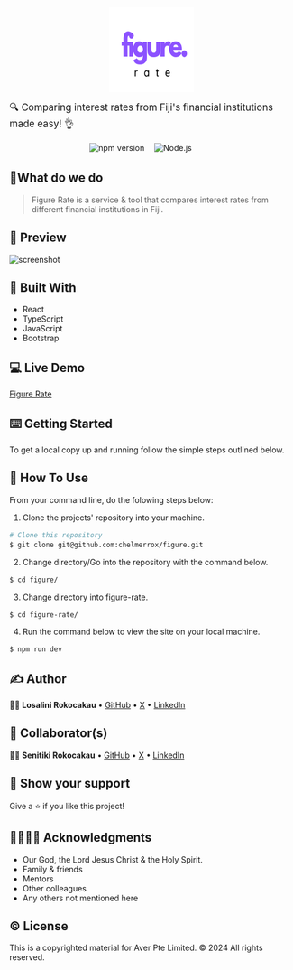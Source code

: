 <div style="display:flex; flex-direction: column; align-items: center;">
  <img src="./src/assets/figure-rate-logo-1.png" width="150" height="150" alt="Figure Rate Logo" />
  <p style="margin-top: 15px; font-size: 17px;">🔍 Comparing interest rates from Fiji's financial institutions made easy! 👌</p>
  <div style="display: flex; justify-content: center;">
    <img src="https://img.shields.io/badge/npm->=_10.2.4-blue" width="105" height="20" alt="npm version" style="margin-right: 10px;" />
    <img src="https://img.shields.io/badge/node_.js->=_20.11.1-dark_green" width="105" height="20" alt="Node.js version" />
  </div>
</div>

## 🎯What do we do

> Figure Rate is a service & tool that compares interest rates from different financial institutions in Fiji.

## 📸 Preview

![screenshot](images/preview.png)

## 🔨 Built With

- React
- TypeScript
- JavaScript
- Bootstrap

## 💻 Live Demo

<a href="https://raw.githack.com/chelmerrox/figure/development/index.html">Figure Rate</a>

## ⌨️ Getting Started

To get a local copy up and running follow the simple steps outlined below.

## 🔧 How To Use

From your command line, do the folowing steps below:
​

1. Clone the projects' repository into your machine.

```bash
# Clone this repository
$ git clone git@github.com:chelmerrox/figure.git

```

2. Change directory/Go into the repository with the command below.

```bash
$ cd figure/

```

3. Change directory into figure-rate.

```bash
$ cd figure-rate/

```

4. Run the command below to view the site on your local machine.

```bash
$ npm run dev

```

## ✍️ Author

👩‍💻 **Losalini Rokocakau** • [GitHub](https://github.com/chelmerrox) • [X](https://twitter.com/chelmerrox) • [LinkedIn](https://www.linkedin.com/in/losalini-rokocakau)

## 🤝 Collaborator(s)

👨‍💻 **Senitiki Rokocakau** • [GitHub](https://github.com/senitiki) • [X](https://twitter.com/senitiki) • [LinkedIn](https://www.linkedin.com/in/senitiki-rokocakau)

## 🙏 Show your support

Give a ⭐️ if you like this project!

## 👨‍👩‍👧‍👦 Acknowledgments

- Our God, the Lord Jesus Christ & the Holy Spirit.
- Family & friends
- Mentors
- Other colleagues
- Any others not mentioned here

## ©️ License

This is a copyrighted material for Aver Pte Limited. ©️ 2024 All rights reserved.
